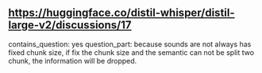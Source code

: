## https://huggingface.co/distil-whisper/distil-large-v2/discussions/17

contains_question: yes
question_part: because sounds are not always has fixed chunk size, if fix the chunk size and the semantic can not be split two chunk, the information will be dropped.